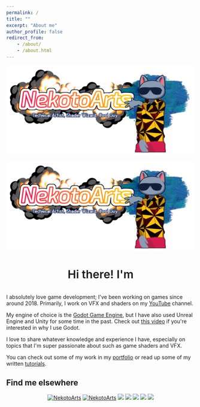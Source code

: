 ```yaml
---
permalink: /
title: ""
excerpt: "About me"
author_profile: false
redirect_from:
    - /about/
    - /about.html
---
```


<link rel="stylesheet" href="main_page_custom.css">

![](/images/NekotoBranding/NekotoArts_YouTube_banner_draft5_cropped_transparent.png)

<div>
<style scoped>
.slide_image {
    animation: slideInFromRight 1s ease-in;
}
@keyframes slideInFromRight {
0% {
transform: translateX(100%);
}
100% {
transform: translateX(0);
}
}
</style>
<img class="slide_image" src="/images/NekotoBranding/NekotoArts_YouTube_banner_draft5_cropped_transparent.png">
</div>

<div class="typewriter-basic">
<style scoped>
.container {
    width: 100%;
    display: flex;
    align-items: center;
    align-content: center;
    justify-content: center;
}
.container h1 {
    font-size: 30px;
    font-weight: 600;
    text-align: center;
}
.auto-type {
    color: #e94560;
}
</style>
    <div class="container">
        <h1>Hi there! I'm <span class="auto-type"></span></h1>
    </div>
    <script src="https://cdn.jsdelivr.net/npm/typed.js@2.0.12"></script>
    <script>
        var typed = new Typed(".auto-type", {
            strings: [
                "a Technical Artist",
                "making VFX",
                "in love with shaders",
                "a hobbyist Game developer",
                "an Engineering student",
                "a Youtuber, sometimes...",
                "drowning in shader code",
                "making tutorials",
            ],
            typeSpeed: 100,
            backSpeed: 60,
            loop: true,
        });
    </script>

</div>

I absolutely love game development; I've been working on games since around 2018. Primarily, I work on VFX and shaders on my [YouTube](https://www.youtube.com/c/NekotoArts) channel.

My engine of choice is the [Godot Game Engine](https://godotengine.org), but I have also used Unreal Engine and Unity for some time in the past. Check out [this video](https://www.youtube.com/watch?v=ILcP0TeF7fU) if you're interested in why I use Godot.

I love to share whatever knowledge and experience I have, especially on topics that I'm super passionate about such as game shaders and VFX.

You can check out some of my work in my [portfolio](/portfolio/) or read up some of my written [tutorials](/teaching/).

## Find me elsewhere

<p align="center">
<a href="https://www.youtube.com/channel/UCD7K_FECPHTF0z5okAVlh0g/featured" target="blank"><img src="https://img.shields.io/badge/NekotoArts-%23FF0000.svg?style=for-the-badge&logo=YouTube&logoColor=white" alt="NekotoArts" /></a>
<a href="https://twitter.com/NekotoArts" target="blank"><img src="https://img.shields.io/badge/NekotoArts-%231DA1F2.svg?style=for-the-badge&logo=Twitter&logoColor=white" alt="NekotoArts" /></a>
<a href="https://nekotoarts.itch.io/" target="blank"><img src="https://img.shields.io/badge/Itch-%23FF0B34.svg?style=for-the-badge&logo=Itch.io&logoColor=white" /></a>
<a href="https://ko-fi.com/nekoto" target="blank"><img src="https://img.shields.io/badge/Ko--fi-F16061?style=for-the-badge&logo=ko-fi&logoColor=white" /></a>
<a href="https://godotshaders.com/author/nekotoarts/" target="blank"><img src="https://img.shields.io/badge/Godot_Shaders-%23FFFFFF.svg?style=for-the-badge&logo=godot-engine" /></a>
<a href="https://reddit.com/user/XDGregory" target="blank"><img src="https://img.shields.io/badge/Reddit-FF4500?style=for-the-badge&logo=reddit&logoColor=white" /></a>
<a href="https://discord.gg/eX5Qygqve6" target="blank"><img src="https://img.shields.io/badge/NekotoArts_Server-%235865F2.svg?style=for-the-badge&logo=discord&logoColor=white" /></a>
</p>
